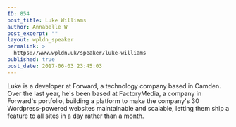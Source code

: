 ```yaml
---
ID: 854
post_title: Luke Williams
author: Annabelle W
post_excerpt: ""
layout: wpldn_speaker
permalink: >
  https://www.wpldn.uk/speaker/luke-williams
published: true
post_date: 2017-06-03 23:45:03
---
```

Luke is a developer at Forward, a technology company based in Camden. Over the last year, he's been based at FactoryMedia, a company in Forward's portfolio, building a platform to make the company's 30 Wordpress-powered websites maintainable and scalable, letting them ship a feature to all sites in a day rather than a month.